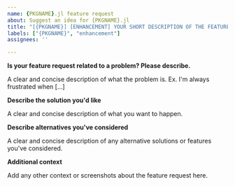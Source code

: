 ```yaml
---
name: {PKGNAME}.jl feature request
about: Suggest an idea for {PKGNAME}.jl
title: "[{PKGNAME}] [ENHANCEMENT] YOUR SHORT DESCRIPTION OF THE FEATURE REQUEST HERE"
labels: ["{PKGNAME}", "enhancement"]
assignees: ''

---
```


**Is your feature request related to a problem? Please describe.**

A clear and concise description of what the problem is. Ex. I'm always frustrated when [...]

**Describe the solution you'd like**

A clear and concise description of what you want to happen.

**Describe alternatives you've considered**

A clear and concise description of any alternative solutions or features you've considered.

**Additional context**

Add any other context or screenshots about the feature request here.
